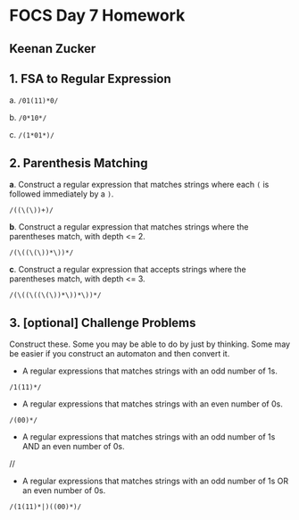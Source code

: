 # FOCS Day 7 Homework
## Keenan Zucker

## 1. FSA to Regular Expression

a.  	`/01(11)*0/`

b. 		`/0*10*/`

c. 		`/(1*01*)/`

## 2. Parenthesis Matching

**a**. Construct a regular expression that matches strings where each `(` is followed immediately by a `)`.

`/((\(\))+)/`

**b**. Construct a regular expression that matches strings where the parentheses match, with depth <= 2.

`/(\((\(\))*\))*/`


**c**. Construct a regular expression that accepts strings where the parentheses match, with depth <= 3.

`/(\((\((\(\))*\))*\))*/`


## 3. [optional] Challenge Problems

Construct these. Some you may be able to do by just by thinking. Some may be easier if you construct an automaton and then convert it.

- A regular expressions that matches strings with an odd number of 1s.

`/1(11)*/`

- A regular expressions that matches strings with an even number of 0s.

`/(00)*/`

- A regular expressions that matches strings with an odd number of 1s AND an even number of 0s.

//

- A regular expressions that matches strings with an odd number of 1s OR an even number of 0s.

`/(1(11)*|)((00)*)/`